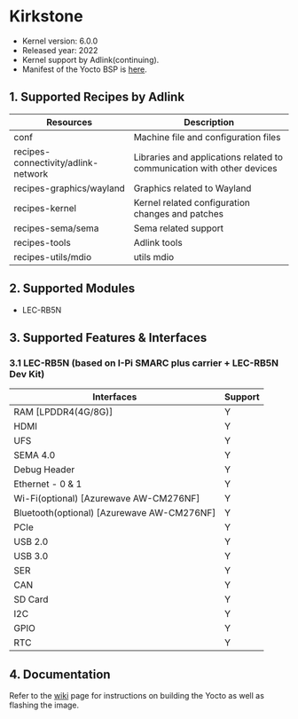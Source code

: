 # Kirkstone

- Kernel version: 6.0.0
- Released year: 2022
- Kernel support by Adlink(continuing).
- Manifest of the Yocto BSP is [here](https://github.com/ADLINK/adlink-manifest/tree/lec-rb5-yocto-kirkstone).



## 1. Supported Recipes by Adlink

| Resources                           | Description                                                  |
| ----------------------------------- | ------------------------------------------------------------ |
| conf                                | Machine file and configuration files                         |
| recipes-connectivity/adlink-network | Libraries and applications related to communication with other devices |
| recipes-graphics/wayland            | Graphics  related to Wayland                                 |
| recipes-kernel                      | Kernel related configuration changes and patches             |
| recipes-sema/sema                   | Sema related support                                         |
| recipes-tools                       | Adlink tools                                                 |
| recipes-utils/mdio                  | utils mdio                                                   |



## 2. Supported Modules

- LEC-RB5N


## 3. Supported Features & Interfaces

### 3.1 LEC-RB5N (based on I-Pi SMARC plus carrier + LEC-RB5N Dev Kit)

| Interfaces                                 | Support |
| ------------------------------------------ | ------- |
| RAM [LPDDR4(4G/8G)]                        | Y       |
| HDMI                                       | Y       |
| UFS                                        | Y       |
| SEMA 4.0                                   | Y       |
| Debug Header                               | Y       |
| Ethernet - 0 & 1                           | Y       |
| Wi-Fi(optional) [Azurewave AW-CM276NF]     | Y       |
| Bluetooth(optional) [Azurewave AW-CM276NF] | Y       |
| PCIe                                       | Y       |
| USB 2.0                                    | Y       |
| USB 3.0                                    | Y       |
| SER                                        | Y       |
| CAN                                        | Y       |
| SD Card                                    | Y       |
| I2C                                        | Y       |
| GPIO                                       | Y       |
| RTC                                        | Y       |

## 4. Documentation

Refer to the [wiki](https://github.com/ADLINK/meta-adlink-qualcomm/wiki) page for instructions on building the Yocto as well as flashing the image.
